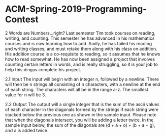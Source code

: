 # ACM-Spring-2019-Programming-Contest

2 Words are Numbers...right?
Last semester Tim took courses on reading, writing, and counting. This semester he has advanced in his mathematics courses and is now learning how to add. Sadly, he has failed his
reading and writing classes, and must retake them along with his class on addition.
His addition course is a co-requisite to reading, so it assumes that he knows how to read somewhat. He has now been assigned a project that involves counting certain letters in words, and
is really struggling, so it is your job to help this dingus complete his project.

2.1 Input
The input will begin with an integer n, followed by a newline. There will then be n strings all
consisting of n characters, with a newline at the end of each string. The characters will all be
in the range a-z. The smallest value for n will be 3.

2.2 Output
The output will a single integer that is the sum of the ascii values of each character in the
diagonals formed by the strings if each string were stacked below the previous one as shown in
the sample input.
Please note that when the diagonals intersect, you will be adding a letter twice. In the sample
input below, the sum of the diagonals are (d + a + o) + (b + a + g), and a is added twice.
